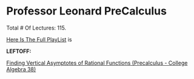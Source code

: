 # Professor Leonard PreCalculus

Total # Of Lectures: 115.

[Here Is The Full PlayList](https://www.youtube.com/playlist?list=PLDesaqWTN6ESsmwELdrzhcGiRhk5DjwLP)
is

**LEFTOFF:**

[Finding Vertical Asymptotes of Rational Functions (Precalculus - College Algebra 38)](https://www.youtube.com/watch?v=y-bSJaEonho)

